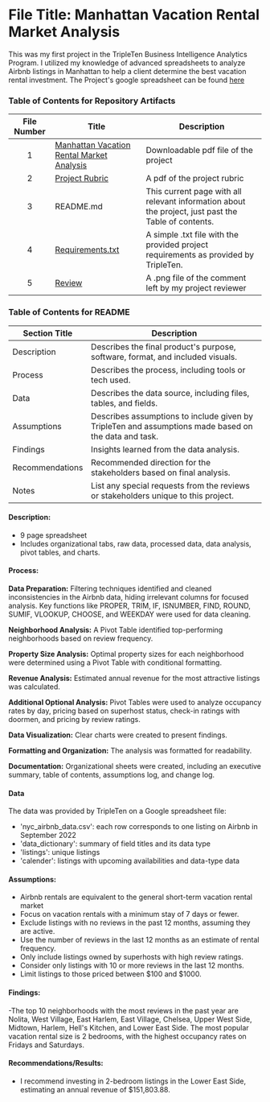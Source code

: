 
# File Title: Manhattan Vacation Rental Market Analysis

This was my first project in the TripleTen Business Intelligence Analytics Program. I utilized my knowledge of advanced spreadsheets to analyze Airbnb listings in Manhattan to help a client determine the best vacation rental investment. 
The Project's google spreadsheet can be found [here](https://docs.google.com/spreadsheets/d/1y1mPXiusqGUf6wZ_k835M_hyCnjpSdbK2CoCB-CTA2M/edit?usp=sharing)

### Table of Contents for Repository Artifacts
| File Number | Title | Description |
| :-----------: | ----------- |----------- |
| 1 | [Manhattan Vacation Rental Market Analysis](https://github.com/jethnacino/data_projects_TripleTen/blob/main/Manhattan%20Vacation%20Rental%20Market%20Analysis/Manhattan%20Vacation%20Rental%20Analysis.pdf) | Downloadable pdf file of the project |
| 2 | [Project Rubric](https://github.com/jethnacino/data_projects_TripleTen/blob/main/Manhattan%20Vacation%20Rental%20Market%20Analysis/Project_Rubric.pdf) | A pdf of the project rubric |
| 3 | README.md | This current page with all relevant information about the project, just past the Table of contents. |
| 4 | [Requirements.txt](https://github.com/jethnacino/data_projects_TripleTen/blob/main/Manhattan%20Vacation%20Rental%20Market%20Analysis/Requirements.txt) | A simple .txt file with the provided project requirements as provided by TripleTen. |
| 5 | [Review](https://github.com/jethnacino/data_projects_TripleTen/blob/main/Manhattan%20Vacation%20Rental%20Market%20Analysis/Review.PNG) | A .png file of the comment left by my project reviewer | 

### Table of Contents for README
| Section Title | Description |
| ----------- |----------- |
| Description | Describes the final product's purpose, software, format, and included visuals. |
| Process | Describes the process, including tools or tech used. |
| Data | Describes the data source, including files, tables, and fields. |
| Assumptions | Describes assumptions to include given by TripleTen and assumptions made based on the data and task. |
| Findings | Insights learned from the data analysis. |
| Recommendations | Recommended direction for the stakeholders based on final analysis. |
| Notes | List any special requests from the reviews or stakeholders unique to this project. |

#### Description:
- 9 page spreadsheet
- Includes organizational tabs, raw data, processed data, data analysis, pivot tables, and charts. 

#### Process:
**Data Preparation:** Filtering techniques identified and cleaned inconsistencies in the Airbnb data, hiding irrelevant columns for focused analysis. Key functions like PROPER, TRIM, IF, ISNUMBER, FIND, ROUND, SUMIF, VLOOKUP, CHOOSE, and WEEKDAY were used for data cleaning.

**Neighborhood Analysis:** A Pivot Table identified top-performing neighborhoods based on review frequency.

**Property Size Analysis:** Optimal property sizes for each neighborhood were determined using a Pivot Table with conditional formatting.

**Revenue Analysis:** Estimated annual revenue for the most attractive listings was calculated.

**Additional Optional Analysis:** Pivot Tables were used to analyze occupancy rates by day, pricing based on superhost status, check-in ratings with doormen, and pricing by review ratings.

**Data Visualization:** Clear charts were created to present findings.

**Formatting and Organization:** The analysis was formatted for readability.

**Documentation:** Organizational sheets were created, including an executive summary, table of contents, assumptions log, and change log.

#### Data
The data was provided by TripleTen on a Google spreadsheet file:
- 'nyc_airbnb_data.csv': each row corresponds to one listing on Airbnb in September 2022
- 'data_dictionary': summary of field titles and its data type
- 'listings': unique listings
- 'calender': listings with upcoming availabilities and data-type data

#### Assumptions:
- Airbnb rentals are equivalent to the general short-term vacation rental market
- Focus on vacation rentals with a minimum stay of 7 days or fewer.
- Exclude listings with no reviews in the past 12 months, assuming they are active.
- Use the number of reviews in the last 12 months as an estimate of rental frequency.
- Only include listings owned by superhosts with high review ratings.
- Consider only listings with 10 or more reviews in the last 12 months.
- Limit listings to those priced between $100 and $1000.


#### Findings:
-The top 10 neighborhoods with the most reviews in the past year are Nolita, West Village, East Harlem, East Village, Chelsea, Upper West Side, Midtown, Harlem, Hell's Kitchen, and Lower East Side. The most popular vacation rental size is 2 bedrooms, with the highest occupancy rates on Fridays and Saturdays.

#### Recommendations/Results:
- I recommend investing in 2-bedroom listings in the Lower East Side, estimating an annual revenue of $151,803.88.


